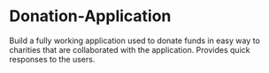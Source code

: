 # Donation-Application
Build a fully working application used to donate funds in easy way to charities that are collaborated with the application. Provides quick responses to the users.
